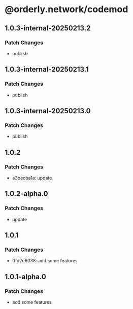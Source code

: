 # @orderly.network/codemod

## 1.0.3-internal-20250213.2

### Patch Changes

- publish

## 1.0.3-internal-20250213.1

### Patch Changes

- publish

## 1.0.3-internal-20250213.0

### Patch Changes

- publish

## 1.0.2

### Patch Changes

- a3becba1a: update

## 1.0.2-alpha.0

### Patch Changes

- update

## 1.0.1

### Patch Changes

- 0fd2e6038: add some features

## 1.0.1-alpha.0

### Patch Changes

- add some features
